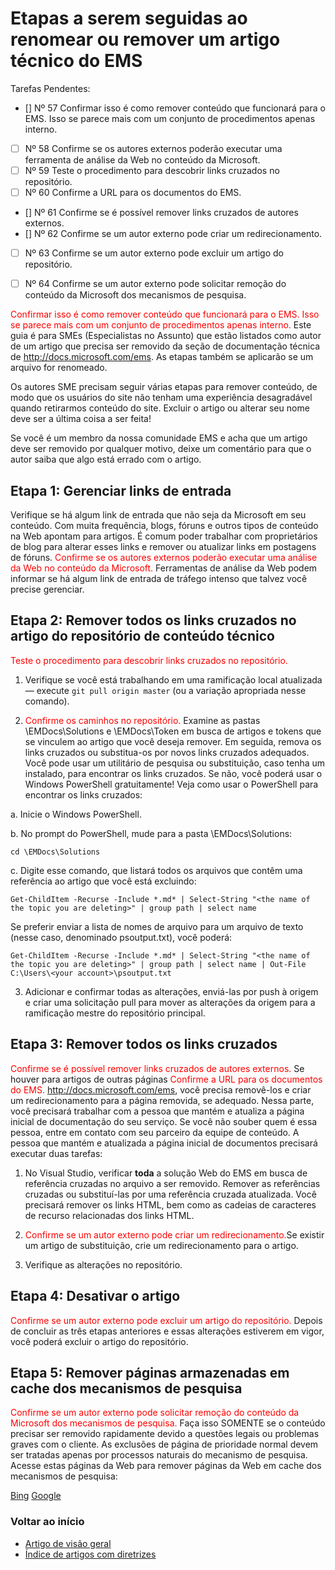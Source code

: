 <properties pageTitle="Etapas a serem seguidas ao remover ou alterar o nome de um artigo técnico do EMS" description="Etapas a serem seguidas ao remover ou alterar o nome de um artigo técnico do EMS." metaKeywords="" services="" solutions="" documentationCenter="" authors="v-jocgar" videoId="" scriptId="" manager="robmazz" />

<tags ms.service="contributor-guide" ms.devlang="" ms.topic="article" ms.tgt_pltfrm="" ms.workload="" ms.date="02/26/2016" ms.author="v-jocgar" />

# Etapas a serem seguidas ao renomear ou remover um artigo técnico do EMS

Tarefas Pendentes:
- [] Nº 57 Confirmar isso é como remover conteúdo que funcionará para o EMS. Isso se parece mais com um conjunto de procedimentos apenas interno. 
- [ ] Nº 58 Confirme se os autores externos poderão executar uma ferramenta de análise da Web no conteúdo da Microsoft. 
- [ ] Nº 59 Teste o procedimento para descobrir links cruzados no repositório.
- [ ] Nº 60 Confirme a URL para os documentos do EMS.  
- [] Nº 61 Confirme se é possível remover links cruzados de autores externos. 
- [] Nº 62 Confirme se um autor externo pode criar um redirecionamento.
- [ ] Nº 63 Confirme se um autor externo pode excluir um artigo do repositório.
- [ ] Nº 64 Confirme se um autor externo pode solicitar remoção do conteúdo da Microsoft dos mecanismos de pesquisa.


<span style="color:red;">Confirmar isso é como remover conteúdo que funcionará para o EMS. Isso se parece mais com um conjunto de procedimentos apenas interno. </span>
Este guia é para SMEs (Especialistas no Assunto) que estão listados como autor de um artigo que precisa ser removido da seção de documentação técnica de http://docs.microsoft.com/ems. As etapas também se aplicarão se um arquivo for renomeado.

Os autores SME precisam seguir várias etapas para remover conteúdo, de modo que os usuários do site não tenham uma experiência desagradável quando retirarmos conteúdo do site. Excluir o artigo ou alterar seu nome deve ser a última coisa a ser feita!

Se você é um membro da nossa comunidade EMS e acha que um artigo deve ser removido por qualquer motivo, deixe um comentário para que o autor saiba que algo está errado com o artigo.

## Etapa 1: Gerenciar links de entrada

Verifique se há algum link de entrada que não seja da Microsoft em seu conteúdo. Com muita frequência, blogs, fóruns e outros tipos de conteúdo na Web apontam para artigos. É comum poder trabalhar com proprietários de blog para alterar esses links e remover ou atualizar links em postagens de fóruns. <span style="color:red;">Confirme se os autores externos poderão executar uma análise da Web no conteúdo da Microsoft. </span>Ferramentas de análise da Web podem informar se há algum link de entrada de tráfego intenso que talvez você precise gerenciar.

## Etapa 2: Remover todos os links cruzados no artigo do repositório de conteúdo técnico
<span style="color:red;">Teste o procedimento para descobrir links cruzados no repositório.</span>
1. Verifique se você está trabalhando em uma ramificação local atualizada — execute `git pull origin master` (ou a variação apropriada nesse comando).

2.  <span style="color:red;">Confirme os caminhos no repositório.</span> Examine as pastas \EMDocs\Solutions e \EMDocs\Token em busca de artigos e tokens que se vinculem ao artigo que você deseja remover. Em seguida, remova os links cruzados ou substitua-os por novos links cruzados adequados. Você pode usar um utilitário de pesquisa ou substituição, caso tenha um instalado, para encontrar os links cruzados. Se não, você poderá usar o Windows PowerShell gratuitamente! Veja como usar o PowerShell para encontrar os links cruzados:

 a. Inicie o Windows PowerShell.

 b. No prompt do PowerShell, mude para a pasta \EMDocs\Solutions:

 `cd \EMDocs\Solutions`

 c. Digite esse comando, que listará todos os arquivos que contêm uma referência ao artigo que você está excluindo:

 `Get-ChildItem -Recurse -Include *.md* | Select-String "<the name of the topic you are deleting>" | group path | select name`

  Se preferir enviar a lista de nomes de arquivo para um arquivo de texto (nesse caso, denominado psoutput.txt), você poderá:

  `Get-ChildItem -Recurse -Include *.md* | Select-String "<the name of the topic you are deleting>" | group path | select name | Out-File C:\Users\<your account>\psoutput.txt`

3. Adicionar e confirmar todas as alterações, enviá-las por push à origem e criar uma solicitação pull para mover as alterações da origem para a ramificação mestre do repositório principal.

## Etapa 3: Remover todos os links cruzados 
<span style="color:red;">Confirme se é possível remover links cruzados de autores externos. </span>
Se houver para artigos de outras páginas <span style="color:red;">Confirme a URL para os documentos do EMS. </span> http://docs.microsoft.com/ems, você precisa removê-los e criar um redirecionamento para a página removida, se adequado. Nessa parte, você precisará trabalhar com a pessoa que mantém e atualiza a página inicial de documentação do seu serviço. Se você não souber quem é essa pessoa, entre em contato com seu parceiro da equipe de conteúdo. A pessoa que mantém e atualizada a página inicial de documentos precisará executar duas tarefas:

1. No Visual Studio, verificar **toda** a solução Web do EMS em busca de referência cruzadas no arquivo a ser removido. Remover as referências cruzadas ou substituí-las por uma referência cruzada atualizada. Você precisará remover os links HTML, bem como as cadeias de caracteres de recurso relacionadas dos links HTML. 

2. <span style="color:red;">Confirme se um autor externo pode criar um redirecionamento.</span>Se existir um artigo de substituição, crie um redirecionamento para o artigo. 

3. Verifique as alterações no repositório.

## Etapa 4: Desativar o artigo
<span style="color:red;">Confirme se um autor externo pode excluir um artigo do repositório.</span>
Depois de concluir as três etapas anteriores e essas alterações estiverem em vigor, você poderá excluir o artigo do repositório.

## Etapa 5: Remover páginas armazenadas em cache dos mecanismos de pesquisa
<span style="color:red;">Confirme se um autor externo pode solicitar remoção do conteúdo da Microsoft dos mecanismos de pesquisa.</span>
Faça isso SOMENTE se o conteúdo precisar ser removido rapidamente devido a questões legais ou problemas graves com o cliente. As exclusões de página de prioridade normal devem ser tratadas apenas por processos naturais do mecanismo de pesquisa. Acesse estas páginas da Web para remover páginas da Web em cache dos mecanismos de pesquisa:

[Bing](https://www.bing.com/webmaster/tools/content-removal?rflid=1)
[Google](https://www.google.com/webmasters/tools/removals?pli=1)


### Voltar ao início

- [Artigo de visão geral](./../README.md)
- [Índice de artigos com diretrizes](./contributor-guide-index.md)


<!--HONumber=Mar16_HO1-->


